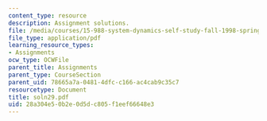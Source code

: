 ```yaml
---
content_type: resource
description: Assignment solutions.
file: /media/courses/15-988-system-dynamics-self-study-fall-1998-spring-1999/28a304e50b2e0d5dc805f1eef66648e3_soln29.pdf
file_type: application/pdf
learning_resource_types:
- Assignments
ocw_type: OCWFile
parent_title: Assignments
parent_type: CourseSection
parent_uid: 78665a7a-0481-4dfc-c166-ac4cab9c35c7
resourcetype: Document
title: soln29.pdf
uid: 28a304e5-0b2e-0d5d-c805-f1eef66648e3
---
```


